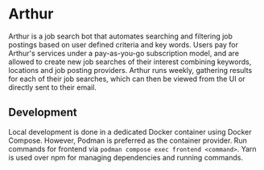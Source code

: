 # Arthur

Arthur is a job search bot that automates searching and filtering job postings based on user defined criteria and key words. Users pay for Arthur's services under a pay-as-you-go subscription model, and are allowed to create new job searches of their interest combining keywords, locations and job posting providers. Arthur runs weekly, gathering results for each of their job searches, which can then be viewed from the UI or directly sent to their email.

## Development

Local development is done in a dedicated Docker container using Docker Compose. However, Podman is preferred as the container provider.
Run commands for frontend via `podman compose exec frontend <command>`. Yarn is used over npm for managing dependencies and running commands.
